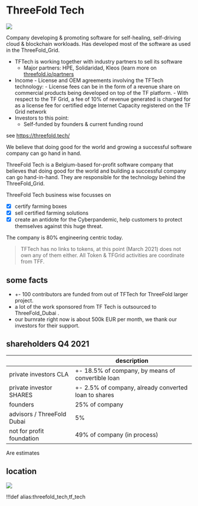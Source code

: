 # ThreeFold Tech

![](img/threefold_tech.jpg)

Company developing & promoting software for self-healing, self-driving cloud & blockchain workloads. Has developed most of the software as used in the ThreeFold_Grid.

- TFTech is working together with industry partners to sell its software
  - Major partners: HPE, Solidaridad, Kleos (learn more on [threefold.io/partners](https://threefold.io/partners)
- Income - License and OEM agreements involving the TFTech technology: - License fees can be in the form of a revenue share on commercial products being developed on top of the TF platform. - With respect to the TF Grid, a fee of 10% of revenue generated is charged
  for as a license fee for certified edge Internet Capacity registered on the TF Grid
  network
- Investors to this point:
  - Self-funded by founders & current funding round

see https://threefold.tech/

We believe that doing good for the world and growing a successful software company can go hand in hand.

ThreeFold Tech is a Belgium-based for-profit software company that believes that doing good for the world and building a successful company can go hand-in-hand. They are responsible for the technology behind the ThreeFold_Grid.

ThreeFold Tech business wise focusses on

- [X] certify farming boxes
- [X] sell certified farming solutions
- [X] create an antidote for the Cyberpandemic, help customers to protect themselves against this huge threat.

The company is 80% engineering centric today.

> TFTech has no links to tokens, at this point (March 2021) does not own any of them either. All Token & TFGrid activities are coordinate from TFF.

## some facts

- +- 100 contributors are funded from out of TFTech for ThreeFold larger project.
- a lot of the work sponsored from TF Tech is outsourced to ThreeFold_Dubai .
- our burnrate right now is about 500k EUR per month, we thank our investors for their support.

## shareholders Q4 2021

|                                 |                     description                      |
| ------------------------------- | ---------------------------------------------------- |
| private investors CLA           | +- 18.5% of company, by means of convertible loan    |
| private investor SHARES         | +- 2.5% of company, already converted loan to shares |
| founders                        | 25% of company                                       |
| advisors / ThreeFold Dubai | 5%                                                   |
| not for profit foundation       | 49% of company  (in process)                         |

Are estimates

## location

![](img/threefold_tech_location.jpg)


!!!def alias:threefold_tech,tf_tech
